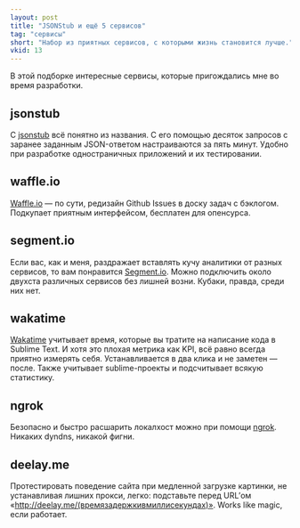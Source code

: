 ```yaml
---
layout: post
title: "JSONStub и ещё 5 сервисов"
tag: "сервисы"
short: "Набор из приятных сервисов, с которыми жизнь становится лучше."
vkid: 13
---
```

В этой подборке интересные сервисы, которые пригождались мне во время разработки.

jsonstub
--------
С [jsonstub](http://jsonstub.com) всё понятно из названия.
С его помощью десяток запросов с заранее заданным JSON-ответом настраиваются за пять минут.
Удобно при разработке одностраничных приложений и их тестировании.


waffle.io
---------
[Waffle.io](http://waffle.io) — по сути, редизайн Github Issues в доску задач с бэклогом. Подкупает приятным интерфейсом, бесплатен для опенсурса.


segment.io
----------
Если вас, как и меня, раздражает вставлять кучу аналитики от разных сервисов, то вам понравится [Segment.io](http://segment.io). Можно подключить около двухста различных сервисов без лишней возни. Кубаки, правда, среди них нет.

wakatime
--------
[Wakatime](http://wakatime.com) учитывает время, которые вы тратите на написание кода в Sublime Text. И хотя это плохая метрика как KPI, всё равно всегда приятно измерять себя. Устанавливается в два клика и не заметен — после. Также учитывает sublime-проекты и подсчитывает всякую статистику.

ngrok
-----
Безопасно и быстро расшарить локалхост можно при помощи [ngrok](https://ngrok.com/). Никаких dyndns, никакой фигни.


deelay.me
---------
Протестировать поведение сайта при медленной загрузке картинки, не устанавливая лишних прокси, легко: подставьте перед URL’ом «http://deelay.me/(времязадержкивмиллисекундах)». Works like magic, если работает.
